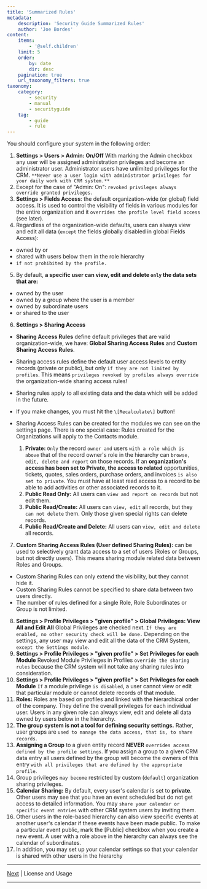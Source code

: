 ```yaml
---
title: 'Summarized Rules'
metadata:
    description: 'Security Guide Summarized Rules'
    author: 'Joe Bordes'
content:
    items:
        - '@self.children'
    limit: 5
    order:
        by: date
        dir: desc
    pagination: true
    url_taxonomy_filters: true
taxonomy:
    category:
        - security
        - manual
        - securityguide
    tag:
        - guide
        - rule
---
```


You should configure your system in the following order:

1. **Settings &gt; Users &gt; Admin: On/Off** With marking the Admin checkbox any user will be assigned administration privileges and become an administrator user. Administrator users have unlimited privileges for the CRM. `**Never use a user login with administrator privileges for your daily work with CRM system.**`
2. Except for the case of "Admin: On": `revoked privileges always override granted privileges.`
3. **Settings &gt; Fields Access**: the default organization-wide (or global) field access. It is used to control the visibility of fields in various modules for the entire organization and it `overrides the profile level field access` (see later).
4. Regardless of the organization-wide defaults, users can always view and edit all data (`except` the fields globally disabled in global Fields Access):
  - owned by or
  - shared with users below them in the role hierarchy
  - `if not prohibited by the profile.`
5. By default, **a specific user can view, edit and delete `only` the data sets that are:**
  - owned by the user
  - owned by a group where the user is a member
  - owned by subordinate users
  - or shared to the user
6. **Settings &gt; Sharing Access**
  - **Sharing Access Rules** define default privileges that are valid organization-wide, we have: **Global Sharing Access Rules** and **Custom Sharing Access Rules**.
  - Sharing access rules define the default user access levels to entity records (private or public), but only `if they are not limited by profiles`. This means `privileges revoked by profiles always override` the organization-wide sharing access rules!
  - Sharing rules apply to all existing data and the data which will be added in the future.
  - If you make changes, you must hit the `\[Recalculate\]` button!
  - Sharing Access Rules can be created for the modules we can see on the settings page. There is one special case: Rules created for the Organizations will apply to the Contacts module.

    1.  **Private:** `Only` the record `owner and` users `with a role which is above` that of the record owner's role in the hierarchy can `browse, edit, delete and report` on those records. If an **organization's access has been set to Private, the access to related** opportunities, tickets, quotes, sales orders, purchase orders, and invoices `is also set to private`. You must have at least read access to a record to be able to add activities or other associated records to it.
    2. **Public Read Only:** All users can `view and report on records` but not edit them.
    3. **Public Read/Create:** All users can `view, edit` all records, but they `can not delete` them. Only those given special rights can delete records.
    4. **Public Read/Create and Delete:** All users can `view, edit and delete` all records.
7. **Custom Sharing Access Rules (User defined Sharing Rules):** can be used to selectively grant data access to a set of users (Roles or Groups, but not directly users). This means sharing module related data between Roles and Groups.
  - Custom Sharing Rules can only extend the visibility, but they cannot hide it.
  - Custom Sharing Rules cannot be specified to share data between two users directly.
  - The number of rules defined for a single Role, Role Subordinates or Group is not limited.
8. **Settings &gt; Profile Privileges &gt; "given profile" &gt; Global Privileges: View All and Edit All** Global Privileges are checked next. `If they are enabled, no other security check will be done.` Depending on the settings, any user may view and edit all the data of the CRM System, `except the Settings module`.
9. **Settings &gt; Profile Privileges &gt; "given profile" &gt; Set Privileges for each Module** Revoked Module Privileges in Profiles `override the sharing rules` because the CRM system will not take any sharing rules into consideration.
10. **Settings &gt; Profile Privileges &gt; "given profile" &gt; Set Privileges for each Module** `If` a module privilege `is disabled`, a user cannot view or edit that particular module or cannot delete records of that module.
11. **Roles:** Roles are based on profiles and linked with the hierarchical order of the company. They define the overall privileges for each individual user. Users in any given role can always view, edit and delete all data owned by users below in the hierarchy.
12. **The group system is not a tool for defining security settings.** Rather, user groups are `used to manage the data access, that is, to share records`.
13. **Assigning a Group** to a given entity record **NEVER** `overrides access defined by the profile settings`. If you assign a group to a given CRM data entry all users defined by the group will become the owners of this entry `with all privileges that are defined by the appropriate profile`.
14. Group privileges `may become` restricted by custom (`default`) organization sharing privileges.
15. **Calendar Sharing:** By default, every user's calendar is set to **private**. Other users may see that you have an event scheduled but do not get access to detailed information. You may `share your calendar or specific event entries` with other CRM system users by inviting them.
16. Other users in the role-based hierarchy can also view specific events at another user's calendar if these events have been made public. To make a particular event public, mark the \[Public\] checkbox when you create a new event. A user with a role above in the hierarchy can always see the calendar of subordinates.
17. In addition, you may set up your calendar settings so that your calendar is shared with other users in the hierarchy

------------------------------------------------------------------------

[Next](../LicenseUsageAcknowledgements/) | License and Usage

------------------------------------------------------------------------
